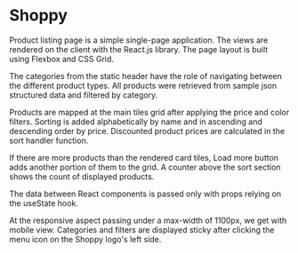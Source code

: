 # Shoppy
Product listing page is a simple single-page application. The views are rendered on the client with the React.js library. The page layout is built using Flexbox and CSS Grid.

The categories from the static header have the role of navigating between the different product types. All products were retrieved from sample json structured data 
and filtered by category. 

Products are mapped at the main tiles grid after applying the price and color filters. Sorting is added alphabetically by name and in ascending and descending order by price. Discounted product prices are calculated in the sort handler function.

If there are more products than the rendered card tiles, Load more button adds another portion of them to the grid. A counter above the sort section shows the count of displayed products.

The data between React components is passed only with props relying on the useState hook.

At the responsive aspect passing under a max-width of 1100px, we get with mobile view. Categories and filters are displayed sticky after clicking the menu icon on the Shoppy logo's left side. 
